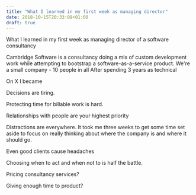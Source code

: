 ```yaml
---
title: "What I learned in my first week as managing director"
date: 2018-10-15T20:33:09+01:00
draft: true
---
```


What I learned in my first week as managing director of a software consultancy

Cambridge Software is a consultancy doing a mix of custom development work while attempting to bootstrap a software-as-a-service product. We're a small company - 10 people in all After spending 3 years as technical

On X I became

Decisions are tiring.

Protecting time for billable work is hard.

Relationships with people are your highest priority

Distractions are everywhere. It took me three weeks to get some time set aside to focus on really thinking about where the company is and where it should go.

Even good clients cause headaches

Choosing when to act and when not to is half the battle.

Pricing consultancy services?

Giving enough time to product?
